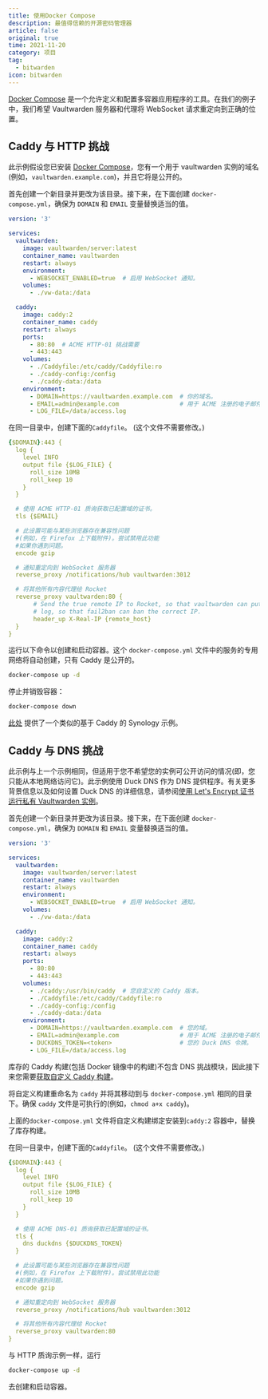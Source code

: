 ```yaml
---
title: 使用Docker Compose
description: 最值得信赖的开源密码管理器 
article: false
original: true
time: 2021-11-20
category: 项目
tag:
  - bitwarden
icon: bitwarden
---
```


[Docker Compose](https://docs.docker.com/compose/) 是一个允许定义和配置多容器应用程序的工具。在我们的例子中，我们希望 Vaultwarden 服务器和代理将 WebSocket 请求重定向到正确的位置。

## Caddy 与 HTTP 挑战

此示例假设您已安装 [Docker Compose](https://docs.docker.com/compose/install/)，您有一个用于 vaultwarden 实例的域名(例如，`vaultwarden.example.com`)，并且它将是公开的。

首先创建一个新目录并更改为该目录。接下来，在下面创建 `docker-compose.yml`，确保为 `DOMAIN` 和 `EMAIL` 变量替换适当的值。

```yaml
version: '3'

services:
  vaultwarden:
    image: vaultwarden/server:latest
    container_name: vaultwarden
    restart: always
    environment:
      - WEBSOCKET_ENABLED=true  # 启用 WebSocket 通知。
    volumes:
      - ./vw-data:/data

  caddy:
    image: caddy:2
    container_name: caddy
    restart: always
    ports:
      - 80:80  # ACME HTTP-01 挑战需要
      - 443:443
    volumes:
      - ./Caddyfile:/etc/caddy/Caddyfile:ro
      - ./caddy-config:/config
      - ./caddy-data:/data
    environment:
      - DOMAIN=https://vaultwarden.example.com  # 你的域名。
      - EMAIL=admin@example.com                 # 用于 ACME 注册的电子邮件地址。
      - LOG_FILE=/data/access.log
```

在同一目录中，创建下面的`Caddyfile`。 (这个文件不需要修改。)

```yaml
{$DOMAIN}:443 {
  log {
    level INFO
    output file {$LOG_FILE} {
      roll_size 10MB
      roll_keep 10
    }
  }

  # 使用 ACME HTTP-01 质询获取已配置域的证书。
  tls {$EMAIL}

  # 此设置可能与某些浏览器存在兼容性问题
  #(例如，在 Firefox 上下载附件)。尝试禁用此功能
  #如果你遇到问题。
  encode gzip

  # 通知重定向到 WebSocket 服务器
  reverse_proxy /notifications/hub vaultwarden:3012

  # 将其他所有内容代理给 Rocket
  reverse_proxy vaultwarden:80 {
       # Send the true remote IP to Rocket, so that vaultwarden can put this in the
       # log, so that fail2ban can ban the correct IP.
       header_up X-Real-IP {remote_host}
  }
}
```

运行以下命令以创建和启动容器。这个 `docker-compose.yml` 文件中的服务的专用网络将自动创建，只有 Caddy 是公开的。

```bash
docker-compose up -d
```

停止并销毁容器：

```bash
docker-compose down
```

[此处](https://github.com/sosandroid/docker-bitwarden_rs-caddy-synology) 提供了一个类似的基于 Caddy 的 Synology 示例。

## Caddy 与 DNS 挑战

此示例与上一个示例相同，但适用于您不希望您的实例可公开访问的情况(即，您只能从本地网络访问它)。此示例使用 Duck DNS 作为 DNS 提供程序。有关更多背景信息以及如何设置 Duck DNS 的详细信息，请参阅[使用 Let's Encrypt 证书运行私有 Vaultwarden 实例](../Deployment/Running-a-private-vaultwarden-instance-with-Lets-Encrypt-certs.md)。

首先创建一个新目录并更改为该目录。接下来，在下面创建 `docker-compose.yml`，确保为 `DOMAIN` 和 `EMAIL` 变量替换适当的值。

```yaml
version: '3'

services:
  vaultwarden:
    image: vaultwarden/server:latest
    container_name: vaultwarden
    restart: always
    environment:
      - WEBSOCKET_ENABLED=true  # 启用 WebSocket 通知。
    volumes:
      - ./vw-data:/data

  caddy:
    image: caddy:2
    container_name: caddy
    restart: always
    ports:
      - 80:80
      - 443:443
    volumes:
      - ./caddy:/usr/bin/caddy  # 您自定义的 Caddy 版本。
      - ./Caddyfile:/etc/caddy/Caddyfile:ro
      - ./caddy-config:/config
      - ./caddy-data:/data
    environment:
      - DOMAIN=https://vaultwarden.example.com  # 您的域。
      - EMAIL=admin@example.com                 # 用于 ACME 注册的电子邮件地址。
      - DUCKDNS_TOKEN=<token>                   # 您的 Duck DNS 令牌。
      - LOG_FILE=/data/access.log
```

库存的 Caddy 构建(包括 Docker 镜像中的构建)不包含 DNS 挑战模块，因此接下来您需要[获取自定义 Caddy 构建](../Deployment/Running-a-private-vaultwarden-instance-with-Lets-Encrypt-certs.md#获取自定义-caddy-构建)。

将自定义构建重命名为 `caddy` 并将其移动到与 `docker-compose.yml` 相同的目录下。确保 `caddy` 文件是可执行的(例如，`chmod a+x caddy`)。

上面的`docker-compose.yml` 文件将自定义构建绑定安装到`caddy:2` 容器中，替换了库存构建。

在同一目录中，创建下面的`Caddyfile`。 (这个文件不需要修改。)

```yaml
{$DOMAIN}:443 {
  log {
    level INFO
    output file {$LOG_FILE} {
      roll_size 10MB
      roll_keep 10
    }
  }

  # 使用 ACME DNS-01 质询获取已配置域的证书。
  tls {
    dns duckdns {$DUCKDNS_TOKEN}
  }

  # 此设置可能与某些浏览器存在兼容性问题
  #(例如，在 Firefox 上下载附件)。尝试禁用此功能
  #如果你遇到问题。
  encode gzip

  # 通知重定向到 WebSocket 服务器
  reverse_proxy /notifications/hub vaultwarden:3012

  # 将其他所有内容代理给 Rocket
  reverse_proxy vaultwarden:80
}
```

与 HTTP 质询示例一样，运行

```bash
docker-compose up -d
```

去创建和启动容器。
